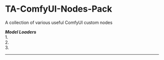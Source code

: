 # TA-ComfyUI-Nodes-Pack  
A collection of various useful ComfyUI custom nodes  
  
***Model Loaders***  
1.  
2.  
3.  

___


